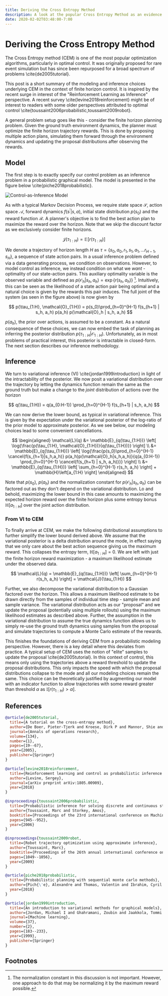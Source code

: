 ```yaml
---
title: Deriving the Cross Entropy Method
description: A look at the popular Cross Entropy Method as an evidence lower bound.
date: 2020-02-02T03:48:00-7:00
---
```


# Deriving the Cross Entropy Method

The Cross Entropy method (CEM) is one of the most popular optimization algorithms,
particularly in optimal control. It was originally proposed for rare event simulation but has since
been repurposed for a broad spectrum of problems \cite{de2005tutorial}.

This post is a short summary of the modeling and inference choices underlying CEM in the context of finite horizon control. It is inspired by the recent surge in interest of the "Reinforcement Learning as Inference" perspective. A recent survey \cite{levine2018reinforcement} might be of interest to readers with some older perspectives attributed to optimal control \cite{toussaint2006probabilistic,toussaint2009robot}.

A general problem setup goes like this - consider the finite horizon planning problem. Given the ground truth environment dynamics, the planner must optimize the finite horizon trajectory rewards. This is done by proposing multiple action plans, simulating them forward through the environment dynamics and updating the proposal distributions after observing the rewards.

## Model

The first step is to exactly specify our control problem as an inference problem in a probabilistic graphical model. The model is presented in the figure below \cite{piche2018probabilistic}.

<Image src="//i.imgur.com/nuZUnSi.png" alt="Control-as-Inference Model" />

As with a typical Markov Decision Process, we require state space $\mathcal{S}$, action space $\mathcal{A}$, forward dynamics $f(s^\prime|s,a)$, initial state distribution $p(s_0)$ and the reward function $\mathcal{R}$. A planner's objective is to find the best action plan to maximize the reward over the horizon. Note that we skip the discount factor as we exclusively consider finite horizons.

$$
\mathcal{J}(\tau_{1:H}) = \mathbb{E}\left[ r(\tau_{1:H}) \right]
$$

We denote a trajectory of horizon length $H$ as $\tau = \{ s_0,a_0,r_1,s_1,a_1,... r_{H-1},s_{H}\}$, a sequence of state action pairs. In a usual inference problem defined via a data generating process, we condition on observations. However, to model control as inference, we instead condition on what we *want* - optimality of our state-action pairs. This auxiliary optimality variable is the observed variable and defined as $p(\mathcal{O}_h|s_h,a_h) = \exp{ \{ r(s_h,a_h) \} }$ [^1]. Intuitively, this can be seen as the likelihood of a state action pair being optimal and a natural choice is given by the rewards this pair induces. The full joint of the system (as seen in the figure above) is now given by

$$
p(\tau_{1:H}, \mathcal{O}_{1:H}) = p(s_0)\prod_{h=0}^{H-1} f(s_{h+1} | s_h, a_h) p(a_h) p(\mathcal{O}_h | s_h, a_h)
$$

$p(a_h)$, the prior over actions, is assumed to be a constant. As a natural consequence of these choices, we can now embed the task of planning as inferring the posterior distribution $p(\tau_{1:H} | \mathcal{O}_{1:H})$. Unfortunately, as in most problems of practical interest, this posterior is intractable in closed-form. The next section describes our inference methodology.

## Inference

We turn to variational inference (VI) \cite{jordan1999introduction} in light of the intractability of
the posterior. We now posit a variational distribution over the trajectory by letting the dynamics
function remain the same as the ground truth but make a change to the *joint* distribution of actions over the horizon

$$
q(\tau_{1:H}) = q(a_{0:H-1}) \prod_{h=0}^{H-1} f(s_{h+1} | s_h, a_h)
$$

We can now derive the lower bound, as typical in variational inference. This is given by the expectation under the variational posterior of the log-ratio of the prior model to approximate posterior. As we see below, our modeling choices lead to some convenient cancellations.

$$
\begin{aligned}
\mathcal{L}(q) &= \mathbb{E}_{q(\tau_{1:H})} \left[ \log{\frac{p(\tau_{1:H}, \mathcal{O}_{1:H})}{q(\tau_{1:H})}} \right] \\
&= \mathbb{E}_{q(\tau_{1:H})} \left[ \log{\frac{p(s_0)\prod_{h=0}^{H-1} \cancel{f(s_{h+1}|s_h,a_h)} p(a_h)p(\mathcal{O}_h|s_h,a_h)}{q(a_{0:H-1}) \prod_{h=0}^{H-1} \cancel{f(s_{h+1} | s_h, a_h)}}} \right] \\
&= \mathbb{E}_{q(\tau_{1:H})} \left[ \sum_{h=0}^{H-1} r(s_h, a_h) \right] + \mathbb{H}\left[a_{1:H} \right]
\end{aligned}
$$

Note that $p(s_0)$, $p(a_h)$ and the normalization constant for $p(\mathcal{O}_h|s_h,a_h)$ can be factored out as they don't depend on the variational distribution. Lo and behold, maximizing the lower bound in this case amounts to maximizing the expected horizon reward over the finite horizon plus some entropy bonus $\mathbb{H}\left[a_{1:H} \right]$ over the joint action distribution.

### From VI to CEM

To finally arrive at CEM, we make the following distributional assumptions to further simplify the lower bound derived above. We assume that the variational posterior is a delta distribution around the mode, in effect saying that we only care about the best action sequence giving us the maximum reward. This collapses the entropy term, $\mathbb{H}\left[a_{1:H} \right] = 0$. We are left with just the finite horizon reward maximization - a maximum likelihood estimate under the observed data.

$$
\mathcal{L}(q) = \mathbb{E}_{q(\tau_{1:H})} \left[ \sum_{h=0}^{H-1} r(s_h, a_h) \right] = \mathcal{J}(\tau_{1:H})
$$

Further, we also decompose the variational distribution to a Gaussian factored over the horizon. This allows a maximum likelihood estimate to be drawn directly from the samples of individual time step - sample mean and sample variance. The variational distribution acts as our "proposal" and we update the proposal (potentially using multiple rollouts) using the maximum likelihood estimates as described above. Further, the assumption in the variational distribution to assume the true dynamics function allows us to simply re-use the ground truth dynamics using samples from the proposal and simulate trajectories to compute a Monte Carlo estimate of the rewards.

This finishes the foundations of deriving CEM from a probabilistic modeling perspective. However, there is a key detail where this deviates from practice. A typical setup of CEM uses the notion of "elite" samples to update the proposal \cite{de2005tutorial}. In this context of control, this means only using the trajectories above a reward threshold to update the proposal distributions. This only impacts the speed with which the proposal distributions collapse to the mode and all our modeling choices remain the same. This choice can be theoretically justified by augmenting our model with an indicator function to allow trajectories with some reward greater than threshold $\alpha$ as $\mathbb{I}\left[ r(\tau_{1:H}) > \alpha \right]$.

## References

```bib
@article{de2005tutorial,
  title={A tutorial on the cross-entropy method},
  author={De Boer, Pieter-Tjerk and Kroese, Dirk P and Mannor, Shie and Rubinstein, Reuven Y},
  journal={Annals of operations research},
  volume={134},
  number={1},
  pages={19--67},
  year={2005},
  publisher={Springer}
}

@article{levine2018reinforcement,
  title={Reinforcement learning and control as probabilistic inference: Tutorial and review},
  author={Levine, Sergey},
  journal={arXiv preprint arXiv:1805.00909},
  year={2018}
}

@inproceedings{toussaint2006probabilistic,
  title={Probabilistic inference for solving discrete and continuous state Markov Decision Processes},
  author={Toussaint, Marc and Storkey, Amos},
  booktitle={Proceedings of the 23rd international conference on Machine learning},
  pages={945--952},
  year={2006}
}

@inproceedings{toussaint2009robot,
  title={Robot trajectory optimization using approximate inference},
  author={Toussaint, Marc},
  booktitle={Proceedings of the 26th annual international conference on machine learning},
  pages={1049--1056},
  year={2009}
}

@article{piche2018probabilistic,
  title={Probabilistic planning with sequential monte carlo methods},
  author={Pich{\'e}, Alexandre and Thomas, Valentin and Ibrahim, Cyril and Bengio, Yoshua and Pal, Chris},
  year={2018}
}

@article{jordan1999introduction,
  title={An introduction to variational methods for graphical models},
  author={Jordan, Michael I and Ghahramani, Zoubin and Jaakkola, Tommi S and Saul, Lawrence K},
  journal={Machine learning},
  volume={37},
  number={2},
  pages={183--233},
  year={1999},
  publisher={Springer}
}
```

## Footnotes

[^1]: The normalization constant in this discussion is not important. However, one approach to do that may be normalizing it by the maximum reward possible.

